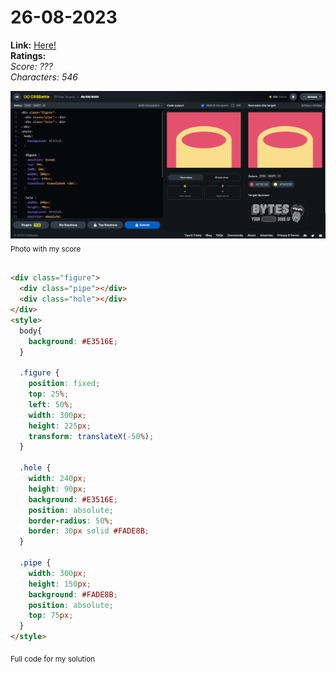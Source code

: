 # 26-08-2023

**Link:** [Here!](https://cssbattle.dev/play/KCiU4kXaC4xknFRUd7N3)
<br>
**Ratings:**
<br>
*Score: ???*
<br>
*Characters: 546*

![26-08-2023](/daily-targets/08-2023/26-08-2023/26-08-2023-solution.png)
<sub>Photo with my score</sub>
<br>
<br>

```html
<div class="figure">
  <div class="pipe"></div>
  <div class="hole"></div>
</div>
<style>
  body{
    background: #E3516E;
  }
  
  .figure {
    position: fixed;
    top: 25%;
    left: 50%;
    width: 300px;
    height: 225px;
    transform: translateX(-50%);
  }

  .hole {
    width: 240px;
    height: 90px;
    background: #E3516E;
    position: absolute;
    border-radius: 50%;
    border: 30px solid #FADE8B;
  }

  .pipe {
    width: 300px;
    height: 150px;
    background: #FADE8B;
    position: absolute;
    top: 75px;
  }
</style>
```
<sub>Full code for my solution</sub>
